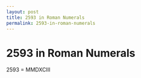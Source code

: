 ```yaml
---
layout: post
title: 2593 in Roman Numerals
permalink: 2593-in-roman-numerals
---
```


# 2593 in Roman Numerals

2593 = MMDXCIII

